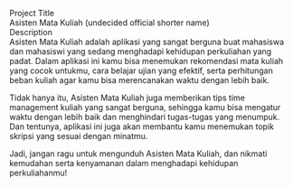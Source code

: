 Project Title<br>
Asisten Mata Kuliah (undecided official shorter name)
<br>
Description<br>
Asisten Mata Kuliah adalah aplikasi yang sangat berguna buat mahasiswa dan mahasiswi yang sedang menghadapi kehidupan perkuliahan yang padat. Dalam aplikasi ini kamu bisa menemukan rekomendasi mata kuliah yang cocok untukmu, cara belajar ujian yang efektif, serta perhitungan beban kuliah agar kamu bisa merencanakan waktu dengan lebih baik.

Tidak hanya itu, Asisten Mata Kuliah juga memberikan tips time management kuliah yang sangat berguna, sehingga kamu bisa mengatur waktu dengan lebih baik dan menghindari tugas-tugas yang menumpuk. Dan tentunya, aplikasi ini juga akan membantu kamu menemukan topik skripsi yang sesuai dengan minatmu.

Jadi, jangan ragu untuk mengunduh Asisten Mata Kuliah, dan nikmati kemudahan serta kenyamanan dalam menghadapi kehidupan perkuliahanmu!
